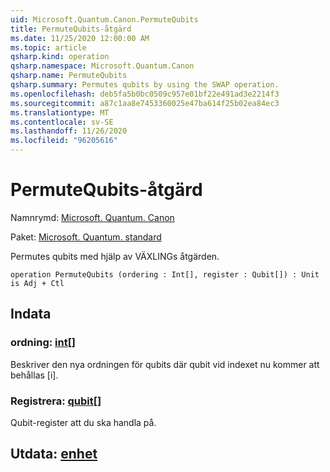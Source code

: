```yaml
---
uid: Microsoft.Quantum.Canon.PermuteQubits
title: PermuteQubits-åtgärd
ms.date: 11/25/2020 12:00:00 AM
ms.topic: article
qsharp.kind: operation
qsharp.namespace: Microsoft.Quantum.Canon
qsharp.name: PermuteQubits
qsharp.summary: Permutes qubits by using the SWAP operation.
ms.openlocfilehash: deb5fa5b0bc0509c957e01bf22e491ad3e2214f3
ms.sourcegitcommit: a87c1aa8e7453360025e47ba614f25b02ea84ec3
ms.translationtype: MT
ms.contentlocale: sv-SE
ms.lasthandoff: 11/26/2020
ms.locfileid: "96205616"
---
```

# <a name="permutequbits-operation"></a>PermuteQubits-åtgärd

Namnrymd: [Microsoft. Quantum. Canon](xref:Microsoft.Quantum.Canon)

Paket: [Microsoft. Quantum. standard](https://nuget.org/packages/Microsoft.Quantum.Standard)


Permutes qubits med hjälp av VÄXLINGs åtgärden.

```qsharp
operation PermuteQubits (ordering : Int[], register : Qubit[]) : Unit is Adj + Ctl
```


## <a name="input"></a>Indata

### <a name="ordering--int"></a>ordning: [int](xref:microsoft.quantum.lang-ref.int)[]

Beskriver den nya ordningen för qubits där qubit vid indexet nu kommer att behållas [i].


### <a name="register--qubit"></a>Registrera: [qubit](xref:microsoft.quantum.lang-ref.qubit)[]

Qubit-register att du ska handla på.



## <a name="output--unit"></a>Utdata: [enhet](xref:microsoft.quantum.lang-ref.unit)

